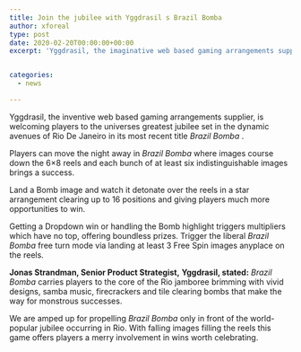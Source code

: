 ```yaml
---
title: Join the jubilee with Yggdrasil s Brazil Bomba
author: xforeal 
type: post
date: 2020-02-20T00:00:00+00:00
excerpt: 'Yggdrasil, the imaginative web based gaming arrangements supplier, is welcoming players to the universes greatest festival set in the energetic roads of Rio De Janeiro in its most recent title Brazil Bomba '


categories:
  - news

---
```

Yggdrasil, the inventive web based gaming arrangements supplier, is welcoming players to the universes greatest jubilee set in the dynamic avenues of Rio De Janeiro in its most recent title _Brazil Bomba_ . 

Players can move the night away in _Brazil Bomba_ where images course down the 6&#215;8 reels and each bunch of at least six indistinguishable images brings a success. 

Land a Bomb image and watch it detonate over the reels in a star arrangement clearing up to 16 positions and giving players much more opportunities to win. 

Getting a Dropdown win or handling the Bomb highlight triggers multipliers which have no top, offering boundless prizes. Trigger the liberal _Brazil Bomba_ free turn mode via landing at least 3 Free Spin images anyplace on the reels. 

**Jonas Strandman, Senior Product Strategist,**  **Yggdrasil, stated:** _Brazil Bomba_ carries players to the core of the Rio jamboree brimming with vivid designs, samba music, firecrackers and tile clearing bombs that make the way for monstrous successes. 

We are amped up for propelling _Brazil Bomba_ only in front of the world-popular jubilee occurring in Rio. With falling images filling the reels this game offers players a merry involvement in wins worth celebrating.
